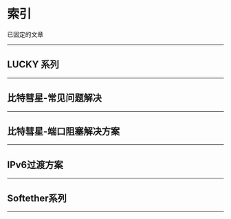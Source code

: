 # 索引

已固定的文章  

---

## LUCKY 系列



---

## 比特彗星-常见问题解决

---

## 比特彗星-端口阻塞解决方案

---

## IPv6过渡方案

---

## Softether系列

---

